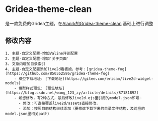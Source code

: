 # Gridea-theme-clean
是一款免费的Gridea主题，在[Alanrk的Gridea-theme-clean](https://github.com/Alanrk/Gridea-theme-clean) 基础上进行调整

## 修改内容
    1. 主题-自定义配置-增加Valine评论配置
    2. 主题-自定义配置-增加'关于页面'
    3. 文章内增加目录索引
    4. 主题-自定义配置添加live2d看板娘，参考：[gridea-theme-fog](https://github.com/850552586/gridea-theme-fog)
        - 模型下载地址: [下载地址](https://gitee.com/ericam/live2d-widget-models)
        - 模型样式预览: [预览地址](https://blog.csdn.net/wang_123_zy/article/details/87181892)
        - 如想修改，有2种方式，最后修改live2d.ejs里引用的model.json即可：
          - 修改：可直接覆盖live2d/assets直接修改，
          - 添加：按照目前结构继续添加（要修改下载下来的目录文件结构，及对应的model.json里相关path）


